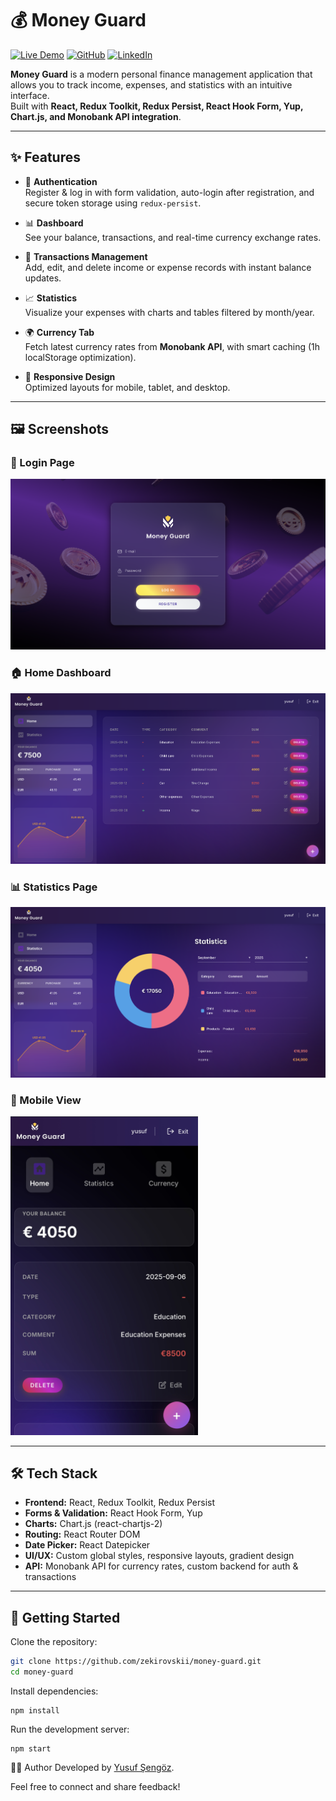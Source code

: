 # 💰 Money Guard

[![Live Demo](https://img.shields.io/badge/Live%20Demo-Online-green?style=flat&logo=vercel)](https://money-guard-mqpw.vercel.app/)
[![GitHub](https://img.shields.io/badge/Repo-GitHub-blue?style=flat&logo=github)](https://github.com/zekirovskii/money-guard)
[![LinkedIn](https://img.shields.io/badge/LinkedIn-Profile-blue?style=flat&logo=linkedin)](https://www.linkedin.com/in/yusuf-sengoz)

**Money Guard** is a modern personal finance management application that allows you to track income, expenses, and statistics with an intuitive interface.  
Built with **React, Redux Toolkit, Redux Persist, React Hook Form, Yup, Chart.js, and Monobank API integration**.

---

## ✨ Features

- 🔐 **Authentication**  
  Register & log in with form validation, auto-login after registration, and secure token storage using `redux-persist`.

- 📊 **Dashboard**  
  See your balance, transactions, and real-time currency exchange rates.

- 💸 **Transactions Management**  
  Add, edit, and delete income or expense records with instant balance updates.

- 📈 **Statistics**  
  Visualize your expenses with charts and tables filtered by month/year.

- 🌍 **Currency Tab**  
  Fetch latest currency rates from **Monobank API**, with smart caching (1h localStorage optimization).

- 📱 **Responsive Design**  
  Optimized layouts for mobile, tablet, and desktop.

---

## 🖼️ Screenshots

### 🔑 Login Page
![Login](./public/login.png)

### 🏠 Home Dashboard
![Home](./public/home.png)

### 📊 Statistics Page
![Statistics](./public/statistics.png)

### 📱 Mobile View
<img src="./public/mobil.jpg" alt="Mobile" width="300"/>

---

## 🛠️ Tech Stack

- **Frontend:** React, Redux Toolkit, Redux Persist  
- **Forms & Validation:** React Hook Form, Yup  
- **Charts:** Chart.js (react-chartjs-2)  
- **Routing:** React Router DOM  
- **Date Picker:** React Datepicker  
- **UI/UX:** Custom global styles, responsive layouts, gradient design  
- **API:** Monobank API for currency rates, custom backend for auth & transactions  

---

## 🚀 Getting Started

Clone the repository:

```bash
git clone https://github.com/zekirovskii/money-guard.git
cd money-guard
```
Install dependencies:
```
npm install
```
Run the development server:
```
npm start
```
👨‍💻 Author
Developed by [Yusuf Şengöz](https://www.linkedin.com/in/yusuf-sengoz).

Feel free to connect and share feedback!
